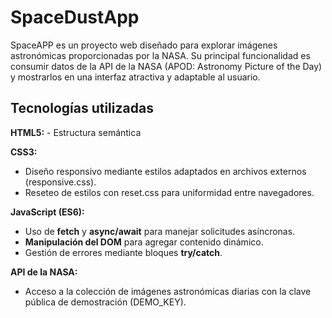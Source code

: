 # SpaceDustApp

SpaceAPP es un proyecto web diseñado para explorar imágenes astronómicas proporcionadas por la NASA. Su principal funcionalidad es consumir datos de la API de la NASA (APOD: Astronomy Picture of the Day) y mostrarlos en una interfaz atractiva y adaptable al usuario.

## Tecnologías utilizadas

**HTML5:**
        - Estructura semántica 
        
**CSS3:**

- Diseño responsivo mediante estilos adaptados en archivos externos (responsive.css).  
- Reseteo de estilos con reset.css para uniformidad entre navegadores.
        
**JavaScript (ES6):**
- Uso de **fetch** y **async/await** para manejar solicitudes asíncronas.
- **Manipulación del DOM** para agregar contenido dinámico.
- Gestión de errores mediante bloques **try/catch**.

**API de la NASA:**
- Acceso a la colección de imágenes astronómicas diarias con la clave pública de demostración (DEMO_KEY).
